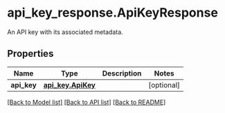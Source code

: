 # api_key_response.ApiKeyResponse

An API key with its associated metadata.
## Properties
Name | Type | Description | Notes
------------ | ------------- | ------------- | -------------
**api_key** | [**api_key.ApiKey**](ApiKey.md) |  | [optional] 

[[Back to Model list]](README.md#documentation-for-models) [[Back to API list]](README.md#documentation-for-api-endpoints) [[Back to README]](README.md)



